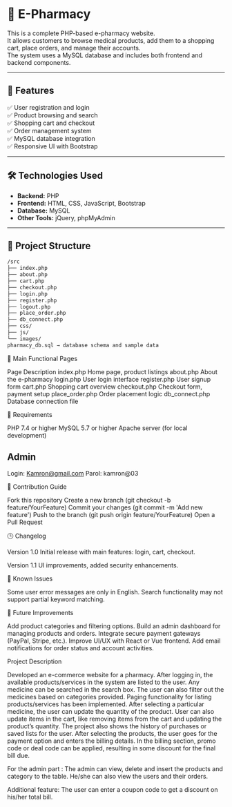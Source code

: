 # 💊 E-Pharmacy 

This is a complete PHP-based e-pharmacy website.  
It allows customers to browse medical products, add them to a shopping cart, place orders, and manage their accounts.  
The system uses a MySQL database and includes both frontend and backend components.

---

## 🚀 Features

✅ User registration and login  
✅ Product browsing and search  
✅ Shopping cart and checkout  
✅ Order management system  
✅ MySQL database integration  
✅ Responsive UI with Bootstrap

---

## 🛠️ Technologies Used

- **Backend:** PHP  
- **Frontend:** HTML, CSS, JavaScript, Bootstrap  
- **Database:** MySQL  
- **Other Tools:** jQuery, phpMyAdmin

---

## 📁 Project Structure

```bash
/src
├── index.php
├── about.php
├── cart.php
├── checkout.php
├── login.php
├── register.php
├── logout.php
├── place_order.php
├── db_connect.php
├── css/
├── js/
└── images/
pharmacy_db.sql → database schema and sample data
```

🧩 Main Functional Pages

Page	Description
index.php	Home page, product listings
about.php	About the e-pharmacy
login.php	User login interface
register.php	User signup form
cart.php	Shopping cart overview
checkout.php	Checkout form, payment setup
place_order.php	Order placement logic
db_connect.php	Database connection file

🛑 Requirements

PHP 7.4 or higher
MySQL 5.7 or higher
Apache server (for local development)

## Admin
Login: Kamron@gmail.com
Parol: kamron@03

🤝 Contribution Guide

Fork this repository
Create a new branch (git checkout -b feature/YourFeature)
Commit your changes (git commit -m 'Add new feature')
Push to the branch (git push origin feature/YourFeature)
Open a Pull Request

🕒 Changelog

Version 1.0
Initial release with main features: login, cart, checkout.

Version 1.1
UI improvements, added security enhancements.

🐛 Known Issues

Some user error messages are only in English.
Search functionality may not support partial keyword matching.

🚀 Future Improvements

Add product categories and filtering options.
Build an admin dashboard for managing products and orders.
Integrate secure payment gateways (PayPal, Stripe, etc.).
Improve UI/UX with React or Vue frontend.
Add email notifications for order status and account activities.

Project Description

Developed an e-commerce website for a pharmacy. 
After logging in, the available products/services in the system are listed to the user. Any medicine can be searched in the search box. 
The user can also filter out the medicines based on categories provided. 
Paging functionality for listing products/services has been implemented. 
After selecting a particular medicine, the user can update the quantity of the product. 
User can also update items in the cart, like removing items from the cart and updating the product’s quantity. 
The project also shows the history of purchases or saved lists for the user. 
After selecting the products, the user goes for the payment option and enters the billing details. 
In the billing section, promo code or deal code can be applied, resulting in some discount for the final bill due.

For the admin part : The admin can view, delete and insert the products and category to the table. 
He/she can also view the users and their orders.

Additional feature: The user can enter a coupon code to get a discount on his/her total bill.
